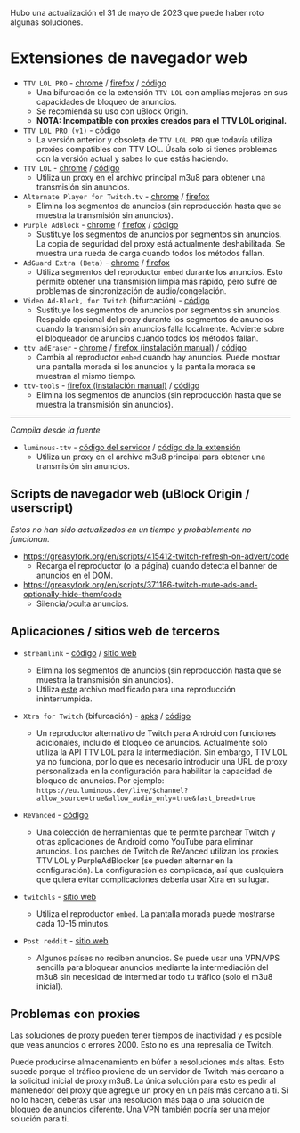 Hubo una actualización el 31 de mayo de 2023 que puede haber roto algunas soluciones.

# Extensiones de navegador web

- `TTV LOL PRO` - [chrome](https://chrome.google.com/webstore/detail/ttv-lol-pro/bpaoeijjlplfjbagceilcgbkcdjbomjd) / [firefox](https://addons.mozilla.org/addon/ttv-lol-pro/) / [código](https://github.com/younesaassila/ttv-lol-pro)
  - Una bifurcación de la extensión `TTV LOL` con amplias mejoras en sus capacidades de bloqueo de anuncios.
  - Se recomienda su uso con uBlock Origin.
  - **NOTA: Incompatible con proxies creados para el TTV LOL original.**
- `TTV LOL PRO (v1)` - [código](https://github.com/younesaassila/ttv-lol-pro/tree/v1)
  - La versión anterior y obsoleta de `TTV LOL PRO` que todavía utiliza proxies compatibles con TTV LOL. Úsala solo si tienes problemas con la versión actual y sabes lo que estás haciendo.
- `TTV LOL` - [chrome](https://chrome.google.com/webstore/detail/ttv-lol/ofbbahodfeppoklmgjiokgfdgcndngjm) / [código](https://github.com/TTV-LOL/extensions)
  - Utiliza un proxy en el archivo principal m3u8 para obtener una transmisión sin anuncios.
- `Alternate Player for Twitch.tv` - [chrome](https://chrome.google.com/webstore/detail/alternate-player-for-twit/bhplkbgoehhhddaoolmakpocnenplmhf) / [firefox](https://addons.mozilla.org/en-US/firefox/addon/twitch_5/)
  - Elimina los segmentos de anuncios (sin reproducción hasta que se muestra la transmisión sin anuncios).
- `Purple AdBlock` - [chrome](https://chrome.google.com/webstore/detail/purple-adblock/lkgcfobnmghhbhgekffaadadhmeoindg) / [firefox](https://addons.mozilla.org/en-US/firefox/addon/purpleadblock/) / [código](https://github.com/arthurbolsoni/Purple-adblock/)
  - Sustituye los segmentos de anuncios por segmentos sin anuncios. La copia de seguridad del proxy está actualmente deshabilitada. Se muestra una rueda de carga cuando todos los métodos fallan.
- `AdGuard Extra (Beta)` - [chrome](https://chrome.google.com/webstore/detail/adguard-extra-beta/mglpocjcjbekdckiahfhagndealpkpbj) / [firefox](https://github.com/AdguardTeam/AdGuardExtra/#firefox)
  - Utiliza segmentos del reproductor `embed` durante los anuncios. Esto permite obtener una transmisión limpia más rápido, pero sufre de problemas de sincronización de audio/congelación.
- `Video Ad-Block, for Twitch` (bifurcación) - [código](https://github.com/cleanlock/VideoAdBlockForTwitch)
  - Sustituye los segmentos de anuncios por segmentos sin anuncios. Respaldo opcional del proxy durante los segmentos de anuncios cuando la transmisión sin anuncios falla localmente. Advierte sobre el bloqueador de anuncios cuando todos los métodos fallan.
- `ttv_adEraser` - [chrome](https://chrome.google.com/webstore/detail/ttv-aderaser/pjnopimdnmhiaanhjfficogijajbhjnc) / [firefox (instalación manual)](https://github.com/LeonHeidelbach/ttv_adEraser#mozilla-firefox) / [código](https://github.com/LeonHeidelbach/ttv_adEraser)
  - Cambia al reproductor `embed` cuando hay anuncios. Puede mostrar una pantalla morada si los anuncios y la pantalla morada se muestran al mismo tiempo.
- `ttv-tools` - [firefox (instalación manual)](https://github.com/Nerixyz/ttv-tools/releases) / [código](https://github.com/Nerixyz/ttv-tools)
  - Elimina los segmentos de anuncios (sin reproducción hasta que se muestra la transmisión sin anuncios).
---

*Compila desde la fuente*

- `luminous-ttv` - [código del servidor](https://github.com/AlyoshaVasilieva/luminous-ttv) / [código de la extensión](https://github.com/AlyoshaVasilieva/luminous-ttv-ext)
  - Utiliza un proxy en el archivo m3u8 principal para obtener una transmisión sin anuncios.

## Scripts de navegador web (uBlock Origin / userscript)

*Estos no han sido actualizados en un tiempo y probablemente no funcionan.*

- https://greasyfork.org/en/scripts/415412-twitch-refresh-on-advert/code
  - Recarga el reproductor (o la página) cuando detecta el banner de anuncios en el DOM.
- https://greasyfork.org/en/scripts/371186-twitch-mute-ads-and-optionally-hide-them/code
  - Silencia/oculta anuncios.

## Aplicaciones / sitios web de terceros
- `streamlink` - [código](https://github.com/streamlink/streamlink) / [sitio web](https://streamlink.github.io/streamlink-twitch-gui/)
  - Elimina los segmentos de anuncios (sin reproducción hasta que se muestra la transmisión sin anuncios).
  - Utiliza [este](https://github.com/2bc4/streamlink-ttvlol) archivo modificado para una reproducción ininterrumpida.

- `Xtra for Twitch` (bifurcación) - [apks](https://github.com/crackededed/Xtra/releases) / [código](https://github.com/crackededed/Xtra)
  - Un reproductor alternativo de Twitch para Android con funciones adicionales, incluido el bloqueo de anuncios. Actualmente solo utiliza la API TTV LOL para la intermediación. Sin embargo, TTV LOL ya no funciona, por lo que es necesario introducir una URL de proxy personalizada en la configuración para habilitar la capacidad de bloqueo de anuncios. Por ejemplo: `https://eu.luminous.dev/live/$channel?allow_source=true&allow_audio_only=true&fast_bread=true`

- `ReVanced` - [código](https://github.com/revanced)
  - Una colección de herramientas que te permite parchear Twitch y otras aplicaciones de Android como YouTube para eliminar anuncios. Los parches de Twitch de ReVanced utilizan los proxies TTV LOL y PurpleAdBlocker (se pueden alternar en la configuración). La configuración es complicada, así que cualquiera que quiera evitar complicaciones debería usar Xtra en su lugar.

- `twitchls` - [sitio web](https://twitchls.com/)
  - Utiliza el reproductor `embed`. La pantalla morada puede mostrarse cada 10-15 minutos.

- `Post reddit` - [sitio web](https://reddit.com/r/Twitch/comments/kisdsy/i_did_a_little_test_regarding_ads_on_twitch_and/)
  - Algunos países no reciben anuncios. Se puede usar una VPN/VPS sencilla para bloquear anuncios mediante la intermediación del m3u8 sin necesidad de intermediar todo tu tráfico (solo el m3u8 inicial).

## Problemas con proxies

Las soluciones de proxy pueden tener tiempos de inactividad y es posible que veas anuncios o errores 2000. Esto no es una represalia de Twitch.

Puede producirse almacenamiento en búfer a resoluciones más altas. Esto sucede porque el tráfico proviene de un servidor de Twitch más cercano a la solicitud inicial de proxy m3u8. La única solución para esto es pedir al mantenedor del proxy que agregue un proxy en un país más cercano a ti. Si no lo hacen, deberás usar una resolución más baja o una solución de bloqueo de anuncios diferente. Una VPN también podría ser una mejor solución para ti.
